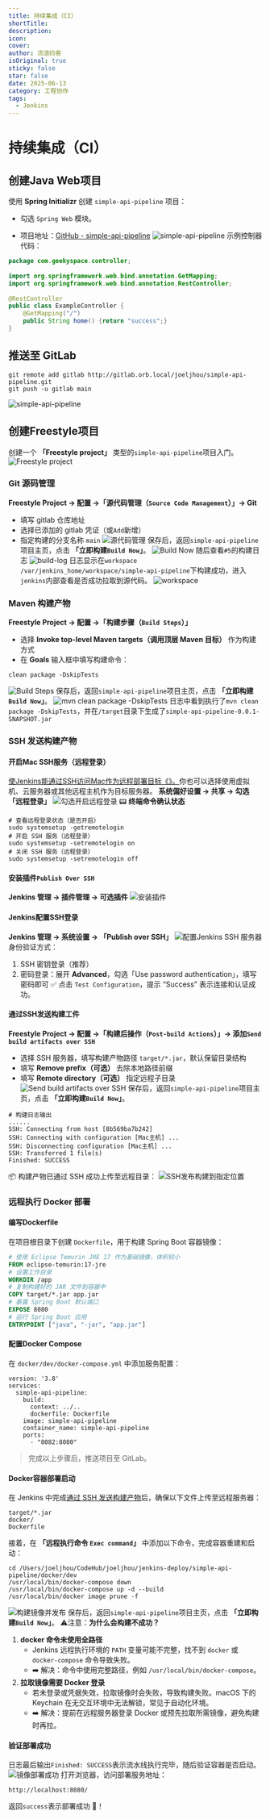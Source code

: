 ```yaml
---
title: 持续集成（CI）
shortTitle: 
description: 
icon: 
cover: 
author: 流浪码客
isOriginal: true
sticky: false
star: false
date: 2025-06-13
category: 工程协作
tags:
  - Jenkins
---
```

# 持续集成（CI）

## 创建Java Web项目
使用 **Spring Initializr** 创建 `simple-api-pipeline` 项目：
* 勾选 `Spring Web` 模块。
- 项目地址：[GitHub - simple-api-pipeline](https://github.com/joeljhou/simple-api-pipeline)
![simple-api-pipeline](http://img.geekyspace.cn/pictures/2025/202506090207404.png)
示例控制器代码：
```java
package com.geekyspace.controller;  
  
import org.springframework.web.bind.annotation.GetMapping;  
import org.springframework.web.bind.annotation.RestController;  
  
@RestController  
public class ExampleController {  
    @GetMapping("/")  
    public String home() {return "success";}  
}
```
## 推送至 GitLab
```shell
git remote add gitlab http://gitlab.orb.local/joeljhou/simple-api-pipeline.git
git push -u gitlab main
```
![simple-api-pipeline](http://img.geekyspace.cn/pictures/2025/202506100147580.png)

## 创建Freestyle项目
创建一个 **「Freestyle project」** 类型的`simple-api-pipeline`项目入门。
![Freestyle project](http://img.geekyspace.cn/pictures/2025/202506110047174.png)
### Git 源码管理
**Freestyle Project -> 配置 →「源代码管理（`Source Code Management`）」→ Git**
* 填写 gitlab 仓库地址
* 选择已添加的 gitlab 凭证（或`Add`新增）
* 指定构建的分支名称 `main`
![源代码管理](http://img.geekyspace.cn/pictures/2025/202506110216288.png)
保存后，返回`simple-api-pipeline`项目主页，点击 **「立即构建`Build Now`」**。
![Build Now](http://img.geekyspace.cn/pictures/2025/202506122046016.png)
随后查看`#5`的构建日志
![build-log](http://img.geekyspace.cn/pictures/2025/202506122051326.png)
日志显示在`workspace /var/jenkins_home/workspace/simple-api-pipeline`下构建成功，进入`jenkins`内部查看是否成功拉取到源代码。
![workspace](http://img.geekyspace.cn/pictures/2025/202506122058945.png)
### Maven 构建产物
**Freestyle Project → 配置 →「构建步骤（`Build Steps`）」**
* 选择 **Invoke top-level Maven targets（调用顶层 Maven 目标）** 作为构建方式
* 在 **Goals** 输入框中填写构建命令：
```shell
clean package -DskipTests
```
![Build Steps](http://img.geekyspace.cn/pictures/2025/202506122117544.png)
保存后，返回`simple-api-pipeline`项目主页，点击 **「立即构建`Build Now`」**。
![mvn clean package -DskipTests](http://img.geekyspace.cn/pictures/2025/202506130000672.png)
日志中看到执行了`mvn clean package -DskipTests`，并在`/target`目录下生成了`simple-api-pipeline-0.0.1-SNAPSHOT.jar`
### SSH 发送构建产物
#### 开启Mac SSH服务（远程登录）
<u>使Jenkins能通过SSH访问Mac作为远程部署目标《》。</u>你也可以选择使用虚拟机、云服务器或其他远程主机作为目标服务器。
**系统偏好设置 → 共享 → 勾选「远程登录」**
![勾选开启远程登录](http://img.geekyspace.cn/pictures/2025/20250607172836446.png)
📟 **终端命令确认状态**
```shell
# 查看远程登录状态（是否开启）
sudo systemsetup -getremotelogin
# 开启 SSH 服务（远程登录）
sudo systemsetup -setremotelogin on
# 关闭 SSH 服务（远程登录）
sudo systemsetup -setremotelogin off
```
#### 安装插件`Publish Over SSH`
**Jenkins 管理 → 插件管理 → 可选插件**
![安装插件](http://img.geekyspace.cn/pictures/2025/20250602212810151.png)
#### Jenkins配置SSH登录
**Jenkins 管理 → 系统设置 → 「Publish over SSH」**
![配置Jenkins SSH 服务器](http://img.geekyspace.cn/pictures/2025/202506140054112.png)
身份验证方式：
1. SSH 密钥登录（推荐）
2. 密码登录：展开 **Advanced**，勾选「Use password authentication」，填写密码即可
✅ 点击 `Test Configuration`，提示 “Success” 表示连接和认证成功。
#### 通过SSH发送构建工件
**Freestyle Project -> 配置 →「构建后操作（`Post-build Actions`）」→ 添加`Send build artifacts over SSH`**
- 选择 SSH 服务器，填写构建产物路径 `target/*.jar`，默认保留目录结构
- 填写 **Remove prefix（可选）** 去除本地路径前缀
- 填写 **Remote directory（可选）** 指定远程子目录
![Send build artifacts over SSH](http://img.geekyspace.cn/pictures/2025/202506140136675.png)
保存后，返回`simple-api-pipeline`项目主页，点击 **「立即构建`Build Now`」**。
```shell
# 构建日志输出
......
SSH: Connecting from host [8b569ba7b242]
SSH: Connecting with configuration [Mac主机] ...
SSH: Disconnecting configuration [Mac主机] ...
SSH: Transferred 1 file(s)
Finished: SUCCESS
```
📦 构建产物已通过 SSH 成功上传至远程目录：
![SSH发布构建到指定位置](http://img.geekyspace.cn/pictures/2025/202506140201654.png)
### 远程执行 Docker 部署
#### 编写Dockerfile
在项目根目录下创建 `Dockerfile`，用于构建 Spring Boot 容器镜像：
```dockerfile
# 使用 Eclipse Temurin JRE 17 作为基础镜像，体积较小
FROM eclipse-temurin:17-jre  
# 设置工作目录
WORKDIR /app
# 复制构建好的 JAR 文件到容器中  
COPY target/*.jar app.jar  
# 暴露 Spring Boot 默认端口
EXPOSE 8080
# 运行 Spring Boot 应用
ENTRYPOINT ["java", "-jar", "app.jar"]
```
#### 配置Docker Compose
在 `docker/dev/docker-compose.yml` 中添加服务配置：
```shell
version: '3.8'
services:
  simple-api-pipeline:
    build:
      context: ../..
      dockerfile: Dockerfile
    image: simple-api-pipeline
    container_name: simple-api-pipeline
    ports:
      - "8082:8080"
```
> 完成以上步骤后，推送项目至 GitLab。
#### Docker容器部署启动
在 Jenkins 中完成[通过 SSH 发送构建产物](#%E9%80%9A%E8%BF%87SSH%E5%8F%91%E9%80%81%E6%9E%84%E5%BB%BA%E4%BA%A7%E7%89%A9)后，确保以下文件上传至远程服务器：
```shell
target/*.jar
docker/
Dockerfile
```
接着，在 **「远程执行命令 `Exec command`」** 中添加以下命令，完成容器重建和启动：
```shell
cd /Users/joeljhou/CodeHub/joeljhou/jenkins-deploy/simple-api-pipeline/docker/dev
/usr/local/bin/docker-compose down
/usr/local/bin/docker-compose up -d --build
/usr/local/bin/docker image prune -f
```
![构建镜像并发布](http://img.geekyspace.cn/pictures/2025/202506142326275.png)
保存后，返回`simple-api-pipeline`项目主页，点击 **「立即构建`Build Now`」**。
⚠️注意：**为什么会构建不成功？**
1. **docker 命令未使用全路径**
	* Jenkins 远程执行环境的 `PATH` 变量可能不完整，找不到 `docker` 或 `docker-compose` 命令导致失败。
	* ➡️ 解决：命令中使用完整路径，例如 `/usr/local/bin/docker-compose`。
2. **拉取镜像需要 Docker 登录**
	* 若未登录或凭据失效，拉取镜像时会失败，导致构建失败。macOS 下的 Keychain 在无交互环境中无法解锁，常见于自动化环境。
	* ➡️ 解决：提前在远程服务器登录 Docker 或预先拉取所需镜像，避免构建时再拉。
#### 验证部署成功
日志最后输出`Finished: SUCCESS`表示流水线执行完毕，随后验证容器是否启动。
![镜像部署成功](http://img.geekyspace.cn/pictures/2025/202506142329097.png)
打开浏览器，访问部署服务地址：
```shell
http://localhost:8080/
```
返回`success`表示部署成功 🎉！
